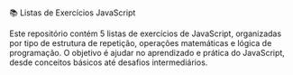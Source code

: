 📚 Listas de Exercícios JavaScript

Este repositório contém 5 listas de exercícios de JavaScript, organizadas por tipo de estrutura de repetição, operações matemáticas e lógica de programação. O objetivo é ajudar no aprendizado e prática do JavaScript, desde conceitos básicos até desafios intermediários.
